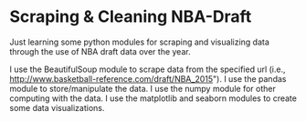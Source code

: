 # Scraping & Cleaning NBA-Draft

Just learning some python modules for scraping and visualizing data through the use of NBA draft data over the year.

I use the BeautifulSoup module to scrape data from the specified url (i.e., http://www.basketball-reference.com/draft/NBA_2015").
I use the pandas module to store/manipulate the data.
I use the numpy module for other computing with the data.
I use the matplotlib and seaborn modules to create some data visualizations.



